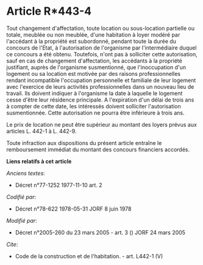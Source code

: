 # Article R*443-4

Tout changement d'affectation, toute location ou sous-location partielle ou totale, meublée ou non meublée, d'une habitation
à loyer modéré par l'accédant à la propriété est subordonné, pendant toute la durée du concours de l'Etat, à l'autorisation
de l'organisme par l'intermédiaire duquel ce concours a été obtenu. Toutefois, n'ont pas à solliciter cette autorisation,
sauf en cas de changement d'affectation, les accédants à la propriété justifiant, auprès de l'organisme susmentionné, que
l'inoccupation d'un logement ou sa location est motivée par des raisons professionnelles rendant incompatible l'occupation
personnelle et familiale de leur logement avec l'exercice de leurs activités professionnelles dans un nouveau lieu de
travail. Ils doivent indiquer à l'organisme la date à laquelle le logement cesse d'être leur résidence principale. A
l'expiration d'un délai de trois ans à compter de cette date, les intéressés doivent solliciter l'autorisation susmentionnée.
Cette autorisation ne pourra être inférieure à trois ans. 

Le prix de location ne peut être supérieur au montant des loyers prévus aux articles L. 442-1 à L. 442-9.

Toute infraction aux dispositions du présent article entraîne le remboursement immédiat du montant des concours financiers
accordés.

**Liens relatifs à cet article**

_Anciens textes_:

  - Décret n°77-1252 1977-11-10 art. 2

_Codifié par_:

  - Décret n°78-622 1978-05-31 JORF 8 juin 1978

_Modifié par_:

  - Décret n°2005-260 du 23 mars 2005 - art. 3 () JORF 24 mars 2005

_Cite_:

  - Code de la construction et de l'habitation. - art. L442-1 (V)
